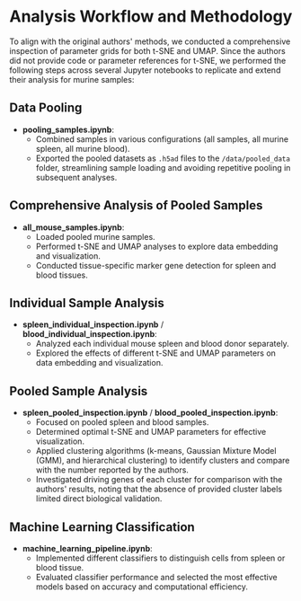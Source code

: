 # Analysis Workflow and Methodology

To align with the original authors' methods, we conducted a comprehensive inspection of parameter grids for both t-SNE and UMAP. Since the authors did not provide code or parameter references for t-SNE, we performed the following steps across several Jupyter notebooks to replicate and extend their analysis for murine samples:

## Data Pooling

- **pooling_samples.ipynb**:
  - Combined samples in various configurations (all samples, all murine spleen, all murine blood).
  - Exported the pooled datasets as `.h5ad` files to the `/data/pooled_data` folder, streamlining sample loading and avoiding repetitive pooling in subsequent analyses.

## Comprehensive Analysis of Pooled Samples

- **all_mouse_samples.ipynb**:
  - Loaded pooled murine samples.
  - Performed t-SNE and UMAP analyses to explore data embedding and visualization.
  - Conducted tissue-specific marker gene detection for spleen and blood tissues.

## Individual Sample Analysis

- **spleen_individual_inspection.ipynb** / **blood_individual_inspection.ipynb**:
  - Analyzed each individual mouse spleen and blood donor separately.
  - Explored the effects of different t-SNE and UMAP parameters on data embedding and visualization.

## Pooled Sample Analysis

- **spleen_pooled_inspection.ipynb** / **blood_pooled_inspection.ipynb**:
  - Focused on pooled spleen and blood samples.
  - Determined optimal t-SNE and UMAP parameters for effective visualization.
  - Applied clustering algorithms (k-means, Gaussian Mixture Model (GMM), and hierarchical clustering) to identify clusters and compare with the number reported by the authors.
  - Investigated driving genes of each cluster for comparison with the authors' results, noting that the absence of provided cluster labels limited direct biological validation.

## Machine Learning Classification

- **machine_learning_pipeline.ipynb**:
  - Implemented different classifiers to distinguish cells from spleen or blood tissue.
  - Evaluated classifier performance and selected the most effective models based on accuracy and computational efficiency.

